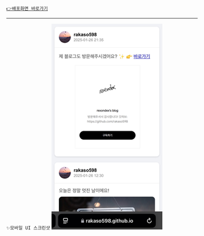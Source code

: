 [`👉배포화면 바로가기`](https://rakaso598.github.io)

---

`✨모바일 UI 스크린샷`
![✨모바일 UI 스크린샷 - 20250126](/images/250127.png)
